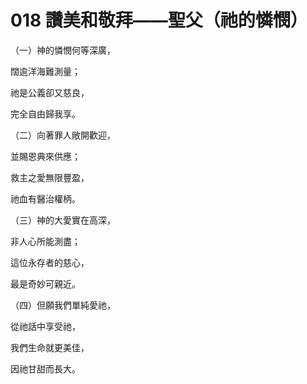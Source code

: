 # 018 讚美和敬拜——聖父（祂的憐憫）

（一）神的憐憫何等深廣，

闊逾洋海難測量；

祂是公義卻又慈良，

完全自由歸我享。

（二）向著罪人敞開歡迎，

並賜恩典來供應；

救主之愛無限豐盈，

祂血有醫治權柄。

（三）神的大愛實在高深，

非人心所能測盡；

這位永存者的慈心，

最是奇妙可親近。

（四）但願我們單純愛祂，

從祂話中享受祂，

我們生命就更美佳，

因祂甘甜而長大。

